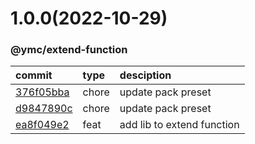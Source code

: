 <a name="1.0.0"></a>
# 1.0.0(2022-10-29)
### @ymc/extend-function
commit|type|desciption
:----|:----|:----
[376f05bba](https://github.com/ymc-github/js-idea/commit/c376f05bba225114870cff35afa9285d0988c7f4)|chore|update pack preset
[d9847890c](https://github.com/ymc-github/js-idea/commit/6d9847890cc339c2c106c21913b96980759470bf)|chore|update pack preset
[ea8f049e2](https://github.com/ymc-github/js-idea/commit/cea8f049e23051fe3b4735292a38b25de7f4f20c)|feat|add lib to extend function